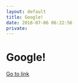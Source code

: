 ```yaml
---
layout: default
title: Google!
date: 2018-07-06 06:22:56
private: 
---
```


# Google!

[Go to link](https://google.com)

